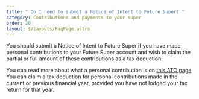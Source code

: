 ```yaml
---
title: " Do I need to submit a Notice of Intent to Future Super? "
category: Contributions and payments to your super
order: 20
layout: $/layouts/FaqPage.astro
---
```

You should submit a Notice of Intent to Future Super if you have made personal contributions to your Future Super account and wish to claim the partial or full amount of these contributions as a tax deduction. 

You can read more about what a personal contribution is on [this ATO page](https://www.ato.gov.au/individuals/super/growing-your-super/adding-to-your-super/personal-super-contributions/).  You can claim a tax deduction for personal contributions made in the current or previous financial year, provided you have not lodged your tax return for that year.